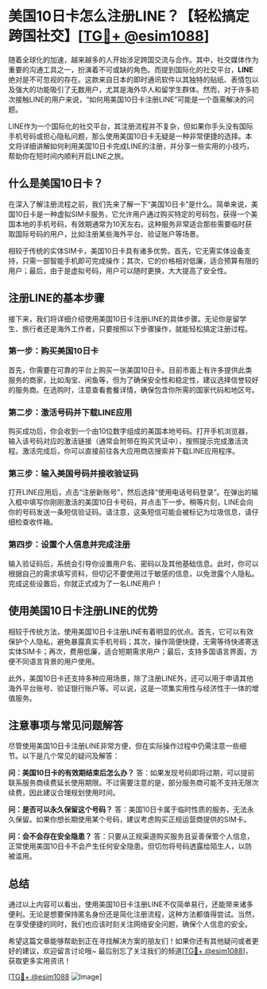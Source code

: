 # 美国10日卡怎么注册LINE？【轻松搞定跨国社交】[[TG💪+ @esim1088](https://t.me/s/esim1088)]

随着全球化的加速，越来越多的人开始涉足跨国交流与合作。其中，社交媒体作为重要的沟通工具之一，扮演着不可或缺的角色。而提到国际化的社交平台，**LINE**绝对是不可忽视的存在。这款来自日本的即时通讯软件以其独特的贴纸、表情包以及强大的功能吸引了无数用户，尤其是海外华人和留学生群体。然而，对于许多初次接触LINE的用户来说，“如何用美国10日卡注册LINE”可能是一个亟需解决的问题。

LINE作为一个国际化的社交平台，其注册流程并不复杂，但如果你手头没有国际手机号码或担心隐私问题，那么使用美国10日卡无疑是一种非常便捷的选择。本文将详细讲解如何利用美国10日卡完成LINE的注册，并分享一些实用的小技巧，帮助你在短时间内顺利开启LINE之旅。

## 什么是美国10日卡？

在深入了解注册流程之前，我们先来了解一下“美国10日卡”是什么。简单来说，美国10日卡是一种虚拟SIM卡服务，它允许用户通过购买特定的号码包，获得一个美国本地的手机号码，有效期通常为10天左右。这种服务非常适合那些需要临时获取国际号码的用户，比如注册某些海外平台、验证账户等场景。

相较于传统的实体SIM卡，美国10日卡具有诸多优势。首先，它无需实体设备支持，只需一部智能手机即可完成操作；其次，它的价格相对低廉，适合预算有限的用户；最后，由于是虚拟号码，用户可以随时更换，大大提高了安全性。

## 注册LINE的基本步骤

接下来，我们将详细介绍使用美国10日卡注册LINE的具体步骤。无论你是留学生、旅行者还是海外工作者，只要按照以下步骤操作，就能轻松搞定注册过程。

### 第一步：购买美国10日卡

首先，你需要在可靠的平台上购买一张美国10日卡。目前市面上有许多提供此类服务的商家，比如淘宝、闲鱼等，但为了确保安全性和稳定性，建议选择信誉较好的服务商。在选购时，注意查看套餐详情，确保包含你所需的国家代码和地区号。

### 第二步：激活号码并下载LINE应用

购买成功后，你会收到一个由10位数字组成的美国本地号码。打开手机浏览器，输入该号码对应的激活链接（通常会附带在购买凭证中），按照提示完成激活流程。激活完成后，你可以直接前往各大应用商店搜索并下载LINE应用程序。

### 第三步：输入美国号码并接收验证码

打开LINE应用后，点击“注册新账号”，然后选择“使用电话号码登录”。在弹出的输入框中填写你刚刚激活的美国10日卡号码，并点击下一步。稍等片刻，LINE会向你的号码发送一条短信验证码。请注意，这条短信可能会被标记为垃圾信息，请仔细检查收件箱。

### 第四步：设置个人信息并完成注册

输入验证码后，系统会引导你设置用户名、密码以及其他基础信息。此时，你可以根据自己的需求填写资料，但切记不要使用过于敏感的信息，以免泄露个人隐私。完成这些设置后，你就正式成为了一名LINE用户！

## 使用美国10日卡注册LINE的优势

相较于传统方法，使用美国10日卡注册LINE有着明显的优点。首先，它可以有效保护个人隐私，避免暴露真实手机号码；其次，操作简便快捷，无需等待快递寄送实体SIM卡；再次，费用低廉，适合短期需求用户；最后，支持多国语言界面，方便不同语言背景的用户使用。

此外，美国10日卡还支持多种应用场景，除了注册LINE外，还可以用于申请其他海外平台账号、验证银行账户等。可以说，这是一项集实用性与经济性于一体的增值服务。

## 注意事项与常见问题解答

尽管使用美国10日卡注册LINE非常方便，但在实际操作过程中仍需注意一些细节。以下是几个常见的疑问及解答：

**问：美国10日卡的有效期结束后怎么办？**
答：如果发现号码即将过期，可以提前联系服务商续费延长使用期限。不过需要注意的是，部分服务商可能不支持无限次续费，因此建议合理规划使用时间。

**问：是否可以永久保留这个号码？**
答：美国10日卡属于临时性质的服务，无法永久保留。如果你想长期使用某个号码，建议考虑购买正规运营商提供的SIM卡。

**问：会不会存在安全隐患？**
答：只要从正规渠道购买服务且妥善保管个人信息，正常使用美国10日卡不会产生任何安全隐患。但切勿将号码透露给陌生人，以防被滥用。

## 总结

通过以上内容可以看出，使用美国10日卡注册LINE不仅简单易行，还能带来诸多便利。无论是想要保持匿名身份还是简化注册流程，这种方法都值得尝试。当然，在享受便捷的同时，我们也应该时刻关注网络安全问题，确保个人信息的安全。

希望这篇文章能够帮助到正在寻找解决方案的朋友们！如果你还有其他疑问或者更好的建议，欢迎留言讨论哦~ 最后别忘了关注我们的频道[[TG💪+ @esim1088](https://t.me/s/esim1088)]，获取更多实用资讯！

[[TG💪+ @esim1088](https://t.me/s/esim1088) ![Image](https://i.postimg.cc/4NQfJmqS/Snipaste-2025-05-13-00-14-12.png)]